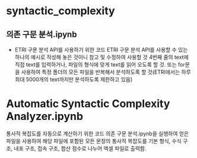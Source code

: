 # syntactic_complexity

## 의존 구문 분석.ipynb
- ETRI 구문 분석 API를 사용하기 위한 코드
ETRI 구문 분석 API를 사용할 수 있는 하나의 예시로 작성해 놓은 것이니 참고 및 수정하여 사용할 것
4번째 줄의 text에 직접 text를 입력하거나, 파일의 형식에 맞게 text를 읽어 오도록 할 것.
또는 for문을 사용하여 특정 폴더의 모든 파일을 반복해서 분석하도록 할 것(ETRI에서는 하루 최대 5000개의 text까지만 분석하도록 제한하고 있음)


# Automatic Syntactic Complexity Analyzer.ipynb
통사적 복잡도를 자동으로 계산하기 위한 코드
의존 구문 분석.ipynb을 실행하여 얻은 파일을 사용하여 해당 파일에 포함된 모든 문장의 통사적 복잡도를 기본 형식, 수식 구조, 내포 구조, 접속 구조, 합산 점수로 나누어 엑셀 파일로 출력함.
